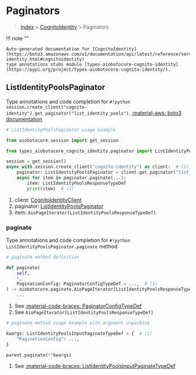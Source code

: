 # Paginators

> [Index](../README.md) > [CognitoIdentity](./README.md) > Paginators

!!! note ""

    Auto-generated documentation for [CognitoIdentity](https://boto3.amazonaws.com/v1/documentation/api/latest/reference/services/cognito-identity.html#cognitoidentity)
    type annotations stubs module [types-aiobotocore-cognito-identity](https://pypi.org/project/types-aiobotocore-cognito-identity/).

## ListIdentityPoolsPaginator

Type annotations and code completion for `#!python session.create_client("cognito-identity").get_paginator("list_identity_pools")`.
[:material-aws: boto3 documentation](https://boto3.amazonaws.com/v1/documentation/api/latest/reference/services/cognito-identity/paginator/ListIdentityPools.html#CognitoIdentity.Paginator.ListIdentityPools)

```python
# ListIdentityPoolsPaginator usage example

from aiobotocore.session import get_session

from types_aiobotocore_cognito_identity.paginator import ListIdentityPoolsPaginator

session = get_session()
async with session.create_client("cognito-identity") as client:  # (1)
    paginator: ListIdentityPoolsPaginator = client.get_paginator("list_identity_pools")  # (2)
    async for item in paginator.paginate(...):
        item: ListIdentityPoolsResponseTypeDef
        print(item)  # (3)
```

1. client: [CognitoIdentityClient](./client.md)
2. paginator: [ListIdentityPoolsPaginator](./paginators.md#listidentitypoolspaginator)
3. item: `AioPageIterator[ListIdentityPoolsResponseTypeDef]`


### paginate

Type annotations and code completion for `#!python ListIdentityPoolsPaginator.paginate` method.

```python
# paginate method definition

def paginate(
    self,
    *,
    PaginationConfig: PaginatorConfigTypeDef = ...,  # (1)
) -> aiobotocore.paginate.AioPageIterator[ListIdentityPoolsResponseTypeDef]:  # (2)
    ...
```

1. See [:material-code-braces: PaginatorConfigTypeDef](./type_defs.md#paginatorconfigtypedef)
2. See `AioPageIterator[ListIdentityPoolsResponseTypeDef]`


```python
# paginate method usage example with argument unpacking

kwargs: ListIdentityPoolsInputPaginateTypeDef = {  # (1)
    "PaginationConfig": ...,
}

parent.paginate(**kwargs)
```

1. See [:material-code-braces: ListIdentityPoolsInputPaginateTypeDef](./type_defs.md#listidentitypoolsinputpaginatetypedef)
